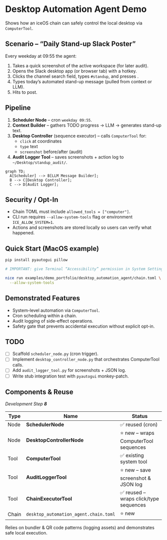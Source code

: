 # Desktop Automation Agent Demo

Shows how an iceOS chain can safely control the local desktop via `ComputerTool`.

## Scenario – “Daily Stand-up Slack Poster”
Every weekday at 09:55 the agent:
1. Takes a quick screenshot of the active workspace (for later audit).
2. Opens the Slack desktop app (or browser tab) with a hotkey.
3. Clicks the channel search field, types `#standup`, and presses <Enter>.
4. Types today’s automated stand-up message (pulled from context or LLM).
5. Hits <Enter> to post.

## Pipeline
1. **Scheduler Node** – cron `weekday 09:55`.
2. **Context Builder** – gathers TODO progress → LLM → generates stand-up text.
3. **Desktop Controller** (sequence executor) – calls `ComputerTool` for:
   - `click` at coordinates
   - `type` text
   - `screenshot` before/after (audit)
4. **Audit Logger Tool** – saves screenshots + action log to `~/Desktop/standup_audit/`.

```mermaid
graph TD;
  A[Scheduler] --> B[LLM Message Builder];
  B --> C[Desktop Controller];
  C --> D[Audit Logger];
```

## Security / Opt-In
- Chain TOML must include `allowed_tools = ["computer"]`.
- CLI run requires `--allow-system-tools` flag or environment `ICE_ALLOW_SYSTEM=1`.
- Actions and screenshots are stored locally so users can verify what happened.

## Quick Start (MacOS example)
```bash
pip install pyautogui pillow

# IMPORTANT: give Terminal “Accessibility” permission in System Settings.

nice run examples/demo_portfolio/desktop_automation_agent/chain.toml \
  --allow-system-tools
```

## Demonstrated Features
- System-level automation via `ComputerTool`.
- Cron scheduling within a chain.
- Audit logging of side-effect operations.
- Safety gate that prevents accidental execution without explicit opt-in.

## TODO
- [ ] Scaffold `scheduler_node.py` (cron trigger).
- [ ] Implement `desktop_controller_node.py` that orchestrates ComputerTool calls.
- [ ] Add `audit_logger_tool.py` for screenshots + JSON log.
- [ ] Write stub integration test with `pyautogui` monkey-patch. 

## Components & Reuse  
*Development Step **8***

| Type | Name | Status |
|------|------|--------|
| Node | **SchedulerNode** | ✅ reused (cron) |
| Node | **DesktopControllerNode** | ⭐ new – wraps ComputerTool sequences |
| Tool | **ComputerTool** | ✅ existing system tool |
| Tool | **AuditLoggerTool** | ⭐ new – save screenshot & JSON log |
| Tool | **ChainExecutorTool** | ✅ reused – wraps click/type sequences |
| Chain | `desktop_automation_agent.chain.toml` | ⭐ new |

Relies on bundler & QR code patterns (logging assets) and demonstrates safe local execution. 